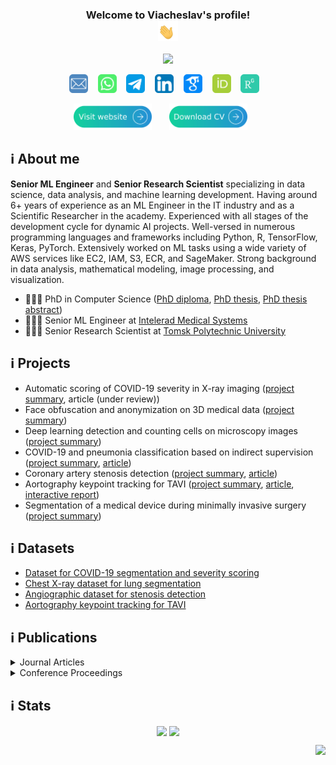 <h3 align="center">
  Welcome to Viacheslav's profile!<br>
  <img src="media/waving_hand.gif" width="32px">
</h3>

<!-- Typing SVG -->
<p align="center">
  <a href="https://github.com/ViacheslavDanilov"><img src="https://readme-typing-svg.herokuapp.com?font=montserrat+&size=20&duration=3500&color=2492D4&center=true&vCenter=true&width=500&lines=Skilled++Machine++Learning++Developer;Competent++in++Data++Science;PhD++in++Computer++Science;7%2B++years++of++coding++experience;Proficient++in++Medical++Imaging"></a>
</p>

<!-- Social icons section -->
<p align="center">
    <a href="mailto:viacheslav.v.danilov@gmail.com"><img width="30px" alt="Email" title="Email" src="media/email.png"/></a>
    &#8287;&#8287;
    <a href="https://wa.me/+79521825567"><img width="30px" alt="WhatsApp" title="WhatsApp" src="media/whatsapp.png"/></a>
    &#8287;&#8287;
    <a href="https://t.me/ballmaske"><img width="30px" alt="Skype" title="Skype" src="media/telegram.png"/></a>
    &#8287;&#8287;
    <a href="https://www.linkedin.com/in/viacheslav-danilov/"><img width="30px" alt="LinkedIn" title="LinkedIn" src="media/linkedin.png"/></a>
    &#8287;&#8287;
    <a href="https://scholar.google.com/citations?user=SJidGZkAAAAJ&hl=en"><img width="30px" alt="Google Scholar" title="Google Scholar" src="media/google_scholar.png"/></a>
    &#8287;&#8287;
    <a href="https://orcid.org/0000-0002-1413-1381"><img width="30px" alt="ORCID" title="ORCID" src="media/orcid.png"/></a>
    &#8287;&#8287;
    <a href="https://www.researchgate.net/profile/Viacheslav-Danilov-2"><img width="30px" alt="Research Gate" title="Research Gate" src="media/rg.png"/></a>
    &#8287;&#8287;
</p>

<!-- Personal website and CV -->
<p align="center">
    <a href="https://sites.google.com/view/viacheslav-danilov"><img width="125px" alt="Personal Webpage" title="Personal Webpage" src="media/website.svg"/></a>
    &#8287;&#8287;&#8287;&#8287;&#8287;
    <a href="https://drive.google.com/file/d/1wt79OJXWxjrkjLJgpziJMB6jwH86olO2/view?usp=sharing"><img width="125px" alt="PCV" title="CV" src="media/cv.svg"/></a>
    &#8287;&#8287;&#8287;&#8287;&#8287;
</p>

## ℹ️ About me

**Senior ML Engineer** and **Senior Research Scientist** specializing in data science, data analysis, and machine learning development. Having around 6+ years of experience as an ML Engineer in the IT industry and as a Scientific Researcher in the academy. Experienced with all stages of the development cycle for dynamic AI projects. Well-versed in numerous programming languages and frameworks including Python, R, TensorFlow, Keras, PyTorch. Extensively worked on ML tasks using a wide variety of AWS services like EC2, IAM, S3, ECR, and SageMaker. Strong background in data analysis, mathematical modeling, image processing, and visualization.

- 👨🏻‍🎓 PhD in Computer Science ([PhD diploma](https://drive.google.com/file/d/1UxAkmy8yy4Me02Ib4KoywU9_3gIDQMWB/view?usp=sharing), [PhD thesis](https://drive.google.com/file/d/1wRx6LUd0bCgUoZHiR9Bbs6MheT9jK9DC/view?usp=sharing), [PhD thesis abstract](https://drive.google.com/file/d/1wqWl1wTnSe3KRrsYF-SXDU3WR1jaQ1oj/view?usp=sharing))
- 👨🏻‍💻 Senior ML Engineer at [Intelerad Medical Systems](https://www.intelerad.com/en/)
- 👨🏻‍🔬 Senior Research Scientist at [Tomsk Polytechnic University](https://tpu.ru/en/research/research_units/international_labs/big_data_lab)

## ℹ️ Projects

- Automatic scoring of COVID-19 severity in X-ray imaging ([project summary](https://sites.google.com/view/viacheslav-danilov/projects/covid-19-scoring), article (under review))
- Face obfuscation and anonymization on 3D medical data ([project summary](https://sites.google.com/view/viacheslav-danilov/projects/face-obfuscation))
- Deep learning detection and counting cells on microscopy images ([project summary](https://sites.google.com/view/viacheslav-danilov/projects/cell-counting))
- COVID-19 and pneumonia classification based on indirect supervision ([project summary](https://sites.google.com/view/viacheslav-danilov/projects/covid-19-classification), [article](https://www.sciencedirect.com/science/article/pii/S2352914821002975))
- Coronary artery stenosis detection ([project summary](https://sites.google.com/view/viacheslav-danilov/projects/stenosis-detection), [article](https://www.nature.com/articles/s41598-021-87174-2))
- Aortography keypoint tracking for TAVI ([project summary](https://sites.google.com/view/viacheslav-danilov/projects/keypoint-tracking), [article](https://www.frontiersin.org/articles/10.3389/fcvm.2021.697737/full), [interactive report](https://wandb.ai/viacheslav_danilov/tavr_keypoint_tracking/reports/Keypoint-tracking-and-classification--Vmlldzo3ODIyNQ))
- Segmentation of a medical device during minimally invasive surgery ([project summary](https://sites.google.com/view/viacheslav-danilov/projects/segmentation-of-medical-devices))

## ℹ️ Datasets

- [Dataset for COVID-19 segmentation and severity scoring](https://data.mendeley.com/datasets/36fjrg9s69/1)
- [Chest X-ray dataset for lung segmentation](https://data.mendeley.com/datasets/8gf9vpkhgy/1)
- [Angiographic dataset for stenosis detection](https://data.mendeley.com/datasets/ydrm75xywg/2)
- [Aortography keypoint tracking for TAVI](https://data.mendeley.com/datasets/pgynfy766g/2)

## ℹ️ Publications

<details><summary>Journal Articles</summary>

|                                                                                   Article                                                                                    |                                                          Journal                                                           | Quartile | IF  | Year |
|:----------------------------------------------------------------------------------------------------------------------------------------------------------------------------:|:--------------------------------------------------------------------------------------------------------------------------:|:--------:|:---:|:----:|
|                                       Automatic scoring of COVID-19 severity in X-ray imaging based on a novel deep learning workflow                                        |                                 [Nature Scientific Reports](https://www.nature.com/srep/)                                  |    Q1    | 4.4 | 2022 |
|             [Improvement of catheter segmentation using semi-synthetic data](https://drive.google.com/file/d/17nU9KE6NE_ogt4J38Yl9cbTdZ4PF61IV/view?usp=sharing)             |                                 [Nature Scientific Reports](https://www.nature.com/srep/)                                  |    Q1    | 4.4 | 2022 |
|                   [Biomaterials Based on Carbon Nanotube Nanocomposites of Poly(styrene-b-isobutylene-b-styrene)](https://www.mdpi.com/2079-4991/12/5/733)                   |                             [Nanomaterials (MDPI)](https://www.mdpi.com/journal/nanomaterials)                             |    Q1    | 5.3 | 2022 |
|                 [Indirect supervision applied to COVID-19 and pneumonia classification](https://www.sciencedirect.com/science/article/pii/S2352914821002975)                 |          [Informatics in Medicine Unlocked ](https://www.journals.elsevier.com/informatics-in-medicine-unlocked)           |    Q3    | 3.4 | 2022 |
| [Aortography keypoint tracking for transcatheter aortic valve implantation based on multi-task learning](https://www.frontiersin.org/articles/10.3389/fcvm.2021.697737/full) |            [Frontiers in Cardiovascular Medicine](https://www.frontiersin.org/journals/cardiovascular-medicine)            |    Q1    | 4.8 | 2021 |
|                      [Real-time coronary artery stenosis detection based on modern neural networks](https://www.nature.com/articles/s41598-021-87174-2)                      |                                 [Nature Scientific Reports](https://www.nature.com/srep/)                                  |    Q1    | 4.4 | 2021 |
|                  [Analysis of deep neural networks for detection of coronary artery stenosis](https://link.springer.com/article/10.1134/S0361768821030038)                   |                        [Programming and Computer Software](https://www.springer.com/journal/11086)                         |    Q3    | 1.0 | 2021 |
|                     [Segmentation based on propagation of dynamically changing superpixels](https://link.springer.com/article/10.1134/S0361768820030044)                     |                        [Programming and Computer Software](https://www.springer.com/journal/11086)                         |    Q3    | 1.0 | 2020 |
|                     [Feature selection algorithm based on PDF/PMF area difference](https://www.sciencedirect.com/science/article/pii/S1746809419302629)                      | [Biomedical Signal Processing and Control](https://www.sciencedirect.com/journal/biomedical-signal-processing-and-control) |    Q2    | 3.9 | 2020 |
|         [Efficient workflow for automatic segmentation of the right heart based on 2D echocardiography](https://link.springer.com/article/10.1007/s10554-018-1314-4)         |                 [International Journal of Cardiovascular Imaging](https://www.springer.com/journal/10554)                  |    Q2    | 2.4 | 2018 |
</details>

<details><summary>Conference Proceedings</summary>

|                                                                                           Article                                                                                            |                                                                                Conference                                                                                |           City           | Year |
|:--------------------------------------------------------------------------------------------------------------------------------------------------------------------------------------------:|:------------------------------------------------------------------------------------------------------------------------------------------------------------------------:|:------------------------:|:----:|
| [Boosting segmentation accuracy of the deep learning models based on the synthetic data generation](https://www.int-arch-photogramm-remote-sens-spatial-inf-sci.net/XLIV-2-W1-2021/33/2021/) | [International Workshop on “Photogrammetric and computer vision techniques for video surveillance, biometrics and biomedicine”](http://technicalvision.ru/ISPRS/PSBB21/) |      Moscow, Russia      | 2021 |
|                     [Comparative study of deep learning models for automatic coronary stenosis detection in X-ray angiography](http://ceur-ws.org/Vol-2744/paper75.pdf)                      |                                                      30th International Conference on Computer Graphics and Vision                                                       | Saint Petersburg, Russia | 2020 |
|                                [Motion planning algorithm for continuum robots bending over obstacles](https://ieeexplore.ieee.org/abstract/document/8973282)                                |                             [III International Conference on Control in Technical Systems](https://etu.ru/en/university/conferences/cts2019)                             | Saint Petersburg, Russia | 2020 |
|                         [Ray-based segmentation algorithm for medical imaging](https://www.int-arch-photogramm-remote-sens-spatial-inf-sci.net/XLII-2-W12/37/2019/)                          | [International Workshop on “Photogrammetric and computer vision techniques for video surveillance, biometrics and biomedicine”](http://technicalvision.ru/ISPRS/PSBB19/) |      Moscow, Russia      | 2019 |
|                                [Inverse kinematics for steerable concentric continuum robots](https://link.springer.com/chapter/10.1007/978-981-13-9267-2_8)                                 |                                          14th International Conference on Electromechanics and Robotics "Zavalishin's Readings"                                          |      Kursk, Russia       | 2019 |
|                                      [FABRIK-based inverse kinematics for multi-section continuum robots](https://ieeexplore.ieee.org/document/8624888)                                      |                                    [18th International Conference on Mechatronics](https://mechatronika.fel.cvut.cz/2018/index.html)                                     |   Brno, Czech Republic   | 2018 |
</details>

## ℹ️ Stats

<p align="center">
    <a href="https://github.com/ViacheslavDanilov"><img src="https://github-readme-stats.vercel.app/api?username=ViacheslavDanilov&count_private=true&show_icons=true&include_all_commits=true&hide_border=false" align="center" height="175" ></a>
    <a href="https://github.com/ViacheslavDanilov"><img src="https://github-readme-stats.vercel.app/api/top-langs/?username=ViacheslavDanilov&hide=matlab&layout=compact&hide_border=false" align="center" height="175" ></a>
</p>

<!-- View counter -->
<p align="right">
  <a href="https://github.com/ViacheslavDanilov"><img src="https://komarev.com/ghpvc/?username=ViacheslavDanilov&style=for-the-badge"></a>
</p>



